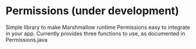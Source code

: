 # Permissions (under development)

Simple library to make Marshmallow runtime Permissions easy to integrate in your app. Currently provides three functions to use, as documented in Permissions.java

